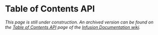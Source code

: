 # Table of Contents API #

_This page is still under construction. An archived version can be found on the [Table of Contents API](http://wiki.fluidproject.org/display/docs/Table+of+Contents+API) page of the [Infusion Documentation wiki](http://wiki.fluidproject.org/display/docs/Infusion+Documentation)._ 
